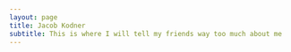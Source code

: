 ```yaml
---
layout: page
title: Jacob Kodner
subtitle: This is where I will tell my friends way too much about me
---
```

